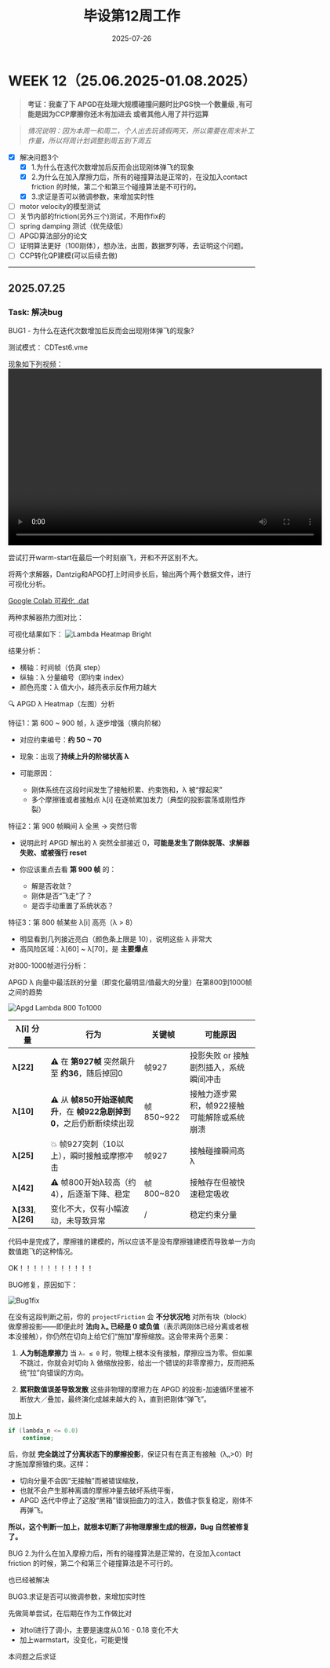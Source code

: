 ﻿---
title: 毕设第12周工作
date: 2025-07-26
layout: note
excerpt: 已初步完成求解器的工作，现阶段工作为继续完善，以及解决一些bugs。:)
---




# WEEK 12（25.06.2025-01.08.2025）

>**考证：我查了下 APGD在处理大规模碰撞问题时比PGS快一个数量级  ,有可能是因为CCP摩擦你还木有加进去  或者其他人用了并行运算**

> *情况说明：因为本周一和周二，个人出去玩请假两天，所以需要在周末补工作量，所以将周计划调整到周五到下周五*

- [x] 解决问题3个
  - [x] 1.为什么在迭代次数增加后反而会出现刚体弹飞的现象
  - [x] 2.为什么在加入摩擦力后，所有的碰撞算法是正常的，在没加入contact friction 的时候，第二个和第三个碰撞算法是不可行的。
  - [x] 3.求证是否可以微调参数，来增加实时性
- [ ] motor velocity的模型测试
- [ ] 关节内部的friction(另外三个)测试，不用作fix的
- [ ] spring damping 测试（优先级低）
- [ ] APGD算法部分的论文
- [ ] 证明算法更好（100刚体），想办法，出图，数据罗列等，去证明这个问题。
- [ ] CCP转化QP建模(可以后续去做)

---

## 2025.07.25

### Task: 解决bug
BUG1 - 为什么在迭代次数增加后反而会出现刚体弹飞的现象?

测试模式： CDTest6.vme

现象如下列视频：
<video width="640" height="360" controls>
  <source src="../MA_weeklyplan_image/迭代次数增加，弹飞问题.mp4" type="video/mp4">
  你的浏览器不支持 Video 标签。
</video>


尝试打开warm-start在最后一个时刻崩飞，开和不开区别不大。

将两个求解器，Dantzig和APGD打上时间步长后，输出两个两个数据文件，进行可视化分析。

[Google Colab 可视化 .dat](https://colab.research.google.com)

 


两种求解器热力图对比：

可视化结果如下：
![Lambda Heatmap Bright](../MA_weeklyplan_image/lambda_heatmap_bright.png)

结果分析：

 - 横轴：时间帧（仿真 step）
 - 纵轴：λ 分量编号（即约束 index）
 - 颜色亮度：λ 值大小，越亮表示反作用力越大


🔍 APGD λ Heatmap（左图）分析

特征1：第 600 \~ 900 帧，λ 逐步增强（横向阶梯）

* 对应约束编号：**约 50 \~ 70**
* 现象：出现了**持续上升的阶梯状高 λ**
* 可能原因：

  * 刚体系统在这段时间发生了接触积累、约束饱和，λ 被“撑起来”
  * 多个摩擦锥或者接触点 λ\[i] 在逐帧累加发力（典型的投影震荡或刚性炸裂）

特征2：第 900 帧瞬间 λ 全黑 → 突然归零

* 说明此时 APGD 解出的 λ 突然全部接近 0，**可能是发生了刚体脱落、求解器失败、或被强行 reset**
* 你应该重点去看 **第 900 帧** 的：

  * 解是否收敛？
  * 刚体是否“飞走”了？
  * 是否手动重置了系统状态？

特征3：第 800 帧某些 λ\[i] 高亮（λ > 8）

* 明显看到几列接近亮白（颜色条上限是 10），说明这些 λ 非常大
* 高风险区域：λ\[60] \~ λ\[70]，是 **主要爆点**



对800-1000帧进行分析：

 APGD λ 向量中最活跃的分量（即变化最明显/值最大的分量）在第800到1000帧之间的趋势

![Apgd Lambda 800 To1000](../MA_weeklyplan_image/apgd_lambda_800To1000.png)

| λ\[i] 分量               | 行为                                            | 关键帧       | 可能原因                    |
| ---------------------- | --------------------------------------------- | --------- | ----------------------- |
| **λ\[22]**             | ⚠️ 在 **第927帧** 突然飙升至 **约36**，随后掉回0            | 帧927      | 投影失败 or 接触剧烈插入，系统瞬间冲击   |
| **λ\[10]**             | ⚠️ 从 **帧850开始逐帧爬升**，在 **帧922急剧掉到0**，之后仍断断续续出现 | 帧850\~922 | 接触力逐步累积，帧922接触可能解除或系统崩溃 |
| **λ\[25]**             | 💥 帧927突刺（10以上），瞬时接触或摩擦冲击                     | 帧927      | 接触碰撞瞬间高 λ               |
| **λ\[42]**             | ⚠️ 帧800开始λ较高（约4），后逐渐下降、稳定                     | 帧800\~820 | 接触存在但被快速稳定吸收            |
| **λ\[33]**, **λ\[26]** | 变化不大，仅有小幅波动，未导致异常                             | /         | 稳定约束分量                  |


代码中是完成了，摩擦锥的建模的，所以应该不是没有摩擦锥建模而导致单一方向数值跑飞的这种情况。


OK！！！！！！！！！！！

BUG修复，原因如下：

![Bug1fix](../MA_weeklyplan_image/bug1fix.png)

在没有这段判断之前，你的 `projectFriction` 会 **不分状况地** 对所有块（block）做摩擦投影——即便此时 **法向 λₙ 已经是 0 或负值**（表示两刚体已经分离或者根本没接触），你仍然在切向上给它们“施加”摩擦缩放。这会带来两个恶果：

1. **人为制造摩擦力**
   当 `λₙ ≤ 0` 时，物理上根本没有接触，摩擦应当为零。但如果不跳过，你就会对切向 λ 做缩放投影，给出一个错误的非零摩擦力，反而把系统“拉”向错误的方向。

2. **累积数值误差导致发散**
   这些非物理的摩擦力在 APGD 的投影-加速循环里被不断放大／叠加，最终演化成越来越大的 λ，直到把刚体“弹飞”。

加上

```cpp
if (lambda_n <= 0.0)
    continue;
```

后，你就 **完全跳过了分离状态下的摩擦投影**，保证只有在真正有接触（λₙ>0）时才施加摩擦锥约束。这样：

* 切向分量不会因“无接触”而被错误缩放，
* 也就不会产生那种离谱的摩擦冲量去破坏系统平衡，
* APGD 迭代中停止了这股“黑箱”错误扭曲力的注入，数值才恢复稳定，刚体不再弹飞。

**所以，这个判断一加上，就根本切断了非物理摩擦生成的根源，Bug 自然被修复了。**



BUG 2.为什么在加入摩擦力后，所有的碰撞算法是正常的，在没加入contact friction 的时候，第二个和第三个碰撞算法是不可行的。

也已经被解决



BUG3.求证是否可以微调参数，来增加实时性

先做简单尝试，在后期在作为工作做比对

 - 对tol进行了调小，主要是速度从0.16  -  0.18 变化不大
 - 加上warmstart，没变化，可能更慢

本问题之后求证